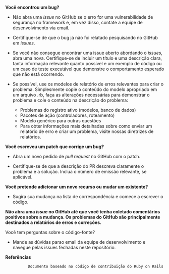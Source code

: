 <b>Você encontrou um bug?</b>

 * Não abra uma <i>issue</i> no GitHub se o erro for uma vulnerabilidade de segurança no framework e, em vez disso, contate a equipe de desenvolvimento via email.

 * Certifique-se de que o bug já não foi relatado pesquisando no GitHub em <i>issues</i>.

 * Se você não consegue encontrar uma issue aberto abordando o <i>issues</i>, abra uma nova. Certifique-se de incluir um título e uma descrição clara, tanta informação relevante quanto possível e um exemplo de código ou um caso de teste executável que demonstre o comportamento esperado que não está ocorrendo.

 * Se possível, use os modelos de relatório de erros relevantes para criar o problema. Simplesmente copie o conteúdo do modelo apropriado em um arquivo .rb, faça as alterações necessárias para demonstrar o problema e cole o conteúdo na descrição do problema:

   * Problemas do registro ativo (modelos, banco de dados)
   * Pacotes de ação (controladores, roteamento)
   * Modelo genérico para outras questões
   * Para obter informações mais detalhadas sobre como enviar um relatório de erro e criar um problema, visite nossas diretrizes de relatórios.

<b> Você escreveu um patch que corrige um bug?</b>

 * Abra um novo pedido de <i>pull request</i> no GitHub com o patch.

 * Certifique-se de que a descrição do PR descreva claramente o problema e a solução. Inclua o número de emissão relevante, se aplicável.

<b>Você pretende adicionar um novo recurso ou mudar um existente?</b>

 * Sugira sua mudança na lista de correspondência e comece a escrever o código.

<b>Não abra uma <i>issue</i> no GitHub até que você tenha coletado comentários positivos sobre a mudança. Os problemas do GitHub são principalmente destinados a relatórios de erros e correções.</b>

Você tem perguntas sobre o código-fonte?

 * Mande as dúvidas parao email da equipe de desenvolvimento e navegue pelas issues fechadas neste repositório.
 
 
 <b>Referências </b>
 
              Documento baseado no código de contribuição do Ruby on Rails
